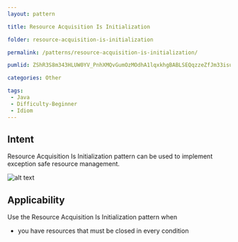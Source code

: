 ```yaml
---
layout: pattern

title: Resource Acquisition Is Initialization

folder: resource-acquisition-is-initialization

permalink: /patterns/resource-acquisition-is-initialization/

pumlid: ZShR3S8m343HLUW0YV_PnhXMQvGumOzMOdhA1lqxkhgBABLSEQqzzeZfJm33isuIUxxIsMXei4QbqK5QdXXeyCO3oyekcvQ94MpgqD4lWB6FDEA2z4bn2HbQn8leHMponNy13hgvrhHUP_Rs0m00

categories: Other

tags:
 - Java
 - Difficulty-Beginner
 - Idiom
---
```


## Intent
Resource Acquisition Is Initialization pattern can be used to implement exception safe resource management.

![alt text](./etc/resource-acquisition-is-initialization.png "Resource Acquisition Is Initialization")

## Applicability
Use the Resource Acquisition Is Initialization pattern when

* you have resources that must be closed in every condition

